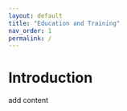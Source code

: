 ```yaml
---
layout: default
title: "Education and Training"
nav_order: 1
permalink: /
---
```


# Introduction 
add content


